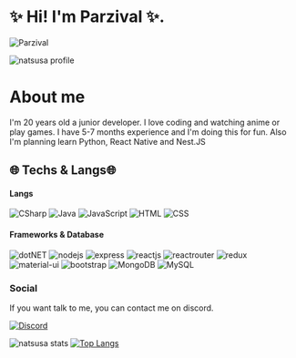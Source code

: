 # ✨ Hi! I'm Parzival ✨.
<img src="https://readme-typing-svg.herokuapp.com?size=90&width=280&lines=🖥️+I+am+a+Jr.+Front-End+developer+with+several+months+of+experience.+🖥️" alt="Parzival" />


![natsusa profile](https://komarev.com/ghpvc/?username=Parzivxll&color=blueviolet)

# About me
I'm 20 years old a junior developer. I love coding and watching anime or play games. I have 5-7 months experience and I'm doing this for fun. Also I'm planning learn Python, React Native and Nest.JS

## 🌐 Techs & Langs🌐
#### Langs
![CSharp](https://img.shields.io/badge/C%23-239120?style=for-the-badge&logo=c-sharp&logoColor=white) ![Java](https://img.shields.io/badge/Java-ED8B00?style=for-the-badge&logo=java&logoColor=white) ![JavaScript](https://img.shields.io/badge/JavaScript-323330?style=for-the-badge&logo=javascript&logoColor=F7DF1E) ![HTML](https://img.shields.io/badge/HTML5-E34F26?style=for-the-badge&logo=html5&logoColor=white) ![CSS](https://img.shields.io/badge/CSS3-1572B6?style=for-the-badge&logo=css3&logoColor=white)
#### Frameworks & Database
![dotNET](https://img.shields.io/badge/.NET-512BD4?style=for-the-badge&logo=dotnet&logoColor=white) ![nodejs](https://img.shields.io/badge/Node.js-339933?style=for-the-badge&logo=nodedotjs&logoColor=white) ![express](https://img.shields.io/badge/Express.js-000000?style=for-the-badge&logo=express&logoColor=white) ![reactjs](https://img.shields.io/badge/React-20232A?style=for-the-badge&logo=react&logoColor=61DAFB) ![reactrouter](https://img.shields.io/badge/React_Router-CA4245?style=for-the-badge&logo=react-router&logoColor=white) ![redux](https://img.shields.io/badge/Redux-593D88?style=for-the-badge&logo=redux&logoColor=white) ![material-ui](https://img.shields.io/badge/Material%20UI-007FFF?style=for-the-badge&logo=mui&logoColor=white)  ![bootstrap](https://img.shields.io/badge/Bootstrap-563D7C?style=for-the-badge&logo=bootstrap&logoColor=white) ![MongoDB](https://img.shields.io/badge/MongoDB-4EA94B?style=for-the-badge&logo=mongodb&logoColor=white) ![MySQL](https://img.shields.io/badge/MySQL-005C84?style=for-the-badge&logo=mysql&logoColor=white)

### Social
If you want talk to me, you can contact me on discord.

[![Discord](https://img.shields.io/badge/Discord-7289DA?style=for-the-badge&logo=discord&logoColor=white)](https://discord.com/users/945275057406627910)


![natsusa stats](https://github-readme-stats.vercel.app/api?username=Parzivxll&show_icons=true&bg_color=353535&text_color=ABABAB&title_color=BC25E9&icon_color=BC25E9) [![Top Langs](https://github-readme-stats.vercel.app/api/top-langs/?username=Parzivxll&layout=compact&bg_color=353535&text_color=ABABAB&title_color=BC25E9&)](https://github.com/Parzivxll)


